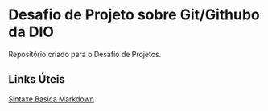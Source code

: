 # Desafio de Projeto sobre Git/Githubo da DIO
Repositório criado para o Desafio de Projetos.

## Links Úteis
[Sintaxe Basica Markdown](https://www.markdownguide.org/basic-syntax/)
